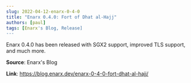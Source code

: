 ```yaml
---
slug: 2022-04-12-enarx-0-4-0
title: "Enarx 0.4.0: Fort of Dhat al-Hajj"
authors: [paul]
tags: [Enarx's Blog, Release]
---
```

Enarx 0.4.0 has been released with SGX2 support, improved TLS support, and much more.

**Source**: Enarx's Blog

**Link**: https://blog.enarx.dev/enarx-0-4-0-fort-dhat-al-hajj/